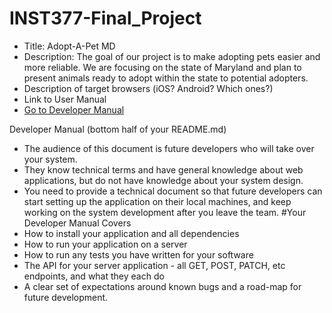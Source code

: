 # INST377-Final_Project
- Title: Adopt-A-Pet MD
- Description: The goal of our project is to make adopting pets easier and more reliable. We are focusing on the state of Maryland and plan to present animals ready to adopt within the state to potential adopters.
- Description of target browsers (iOS? Android? Which ones?)
- Link to User Manual
- [Go to Developer Manual](#your-developer-manual-covers)

Developer Manual (bottom half of your README.md)
- The audience of this document is future developers who will take over your system.
- They know technical terms and have general knowledge about web applications, but do not have knowledge about your system design.
- You need to provide a technical document so that future developers can start setting up the application on their local machines, and keep working on the system development after you leave the team.
#Your Developer Manual Covers
- How to install your application and all dependencies
- How to run your application on a server
- How to run any tests you have written for your software
- The API for your server application - all GET, POST, PATCH, etc endpoints, and what they each do
- A clear set of expectations around known bugs and a road-map for future development.
